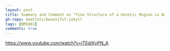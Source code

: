 ```yaml
---
layout: post
title: Summary and Comment on "Fine Structure of a Genetic Region in Bacteriophage" and "On the Topology of the Genetic Fine Structure"
gh-repo: daattali/beautiful-jekyll
tags: [BMI881]
comments: true
---
```


https://www.youtube.com/watch?v=lTEdiXyPN_A
